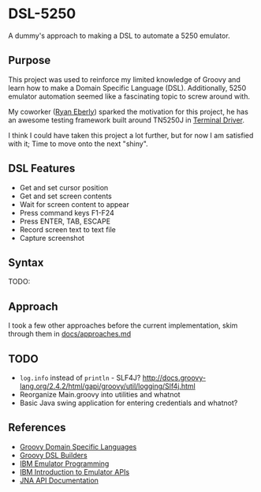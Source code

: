 # DSL-5250

A dummy's approach to making a DSL to automate a 5250 emulator.


## Purpose
This project was used to reinforce my limited knowledge of Groovy and learn how to make a Domain Specific Language (DSL).
Additionally, 5250 emulator automation seemed like a fascinating topic to screw around with.

My coworker ([Ryan Eberly](https://github.com/ryaneberly)) sparked the motivation for this project, he has an awesome
testing framework built around TN5250J in [Terminal Driver](https://github.com/terminaldriver/terminaldriver).

I think I could have taken this project a lot further, but for now I am satisfied with it; Time to move onto the next "shiny".


## DSL Features
* Get and set cursor position
* Get and set screen contents
* Wait for screen content to appear
* Press command keys F1-F24
* Press ENTER, TAB, ESCAPE
* Record screen text to text file
* Capture screenshot


## Syntax
TODO:


## Approach
I took a few other approaches before the current implementation, skim through them in [docs/approaches.md](docs/approaches.md)


## TODO
* ```log.info``` instead of ```println``` - SLF4J? http://docs.groovy-lang.org/2.4.2/html/gapi/groovy/util/logging/Slf4j.html
* Reorganize Main.groovy into utilities and whatnot
* Basic Java swing application for entering credentials and whatnot? 


## References
* [Groovy Domain Specific Languages](http://docs.groovy-lang.org/docs/latest/html/documentation/core-domain-specific-languages.html)
* [Groovy DSL Builders](https://medium.com/@musketyr/groovy-dsl-builders-1-the-concept-2d5a97fa0a51)
* [IBM Emulator Programming](https://www.ibm.com/support/knowledgecenter/SSEQ5Y_5.9.0/com.ibm.pcomm.doc/books/html/emulator_programming08.htm)
* [IBM Introduction to Emulator APIs](https://www.ibm.com/support/knowledgecenter/SSEQ5Y_6.0.0/com.ibm.pcomm.doc/books/html/emulator_programming06.htm)
* [JNA API Documentation](https://java-native-access.github.io/jna/4.2.1/overview-summary.html)

